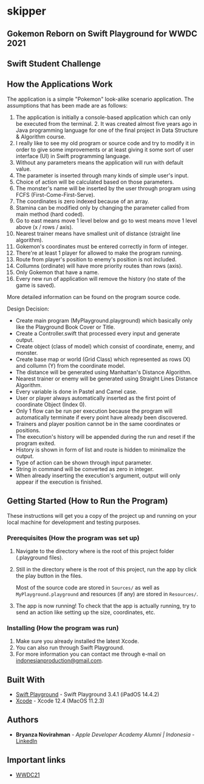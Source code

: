 # skipper

## Gokemon Reborn on Swift Playground for WWDC 2021
## Swift Student Challenge

## How the Applications Work

The application is a simple "Pokemon" look-alike scenario application. The assumptions that has been made are as follows:

1. The application is initially a console-based application which can only be executed from the terminal. 2. It was created almost five years ago in Java programming language for one of the final project in Data Structure & Algorithm course. 
3. I really like to see my old program or source code and try to modify it in order to give some improvements or at least giving it some sort of user interface (UI) in Swift programming language. 
4. Without any parameters means the application will run with default value. 
5. The parameter is inserted through many kinds of simple user's input. 
6. Choice of action will be calculated based on those parameters. 
7. The monster's name will be inserted by the user through program using FCFS (First-Come-First-Serve). 
8. The coordinates is zero indexed because of an array. 
9. Stamina can be modified only by changing the parameter called from main method (hard coded). 
10. Go to east means move 1 level below and go to west means move 1 level above (x / rows / axis). 
11. Nearest trainer means have smallest unit of distance (straight line algorithm). 
12. Gokemon's coordinates must be entered correctly in form of integer. 
13. There're at least 1 player for allowed to make the program running. 
14. Route from player's position to enemy's position is not included. 
15. Collumns (ordinate) will have more priority routes than rows (axis). 
16. Only Gokemon that have a name. 
17. Every new run of application will remove the history (no state of the game is saved). 

More detailed information can be found on the program source code.

Design Decision:
* Create main program (MyPlayground.playground) which basically only like the Playground Book Cover or Title.
* Create a Controller.swift that processed every input and generate output.   
* Create object (class of model) which consist of coordinate, enemy, and monster.
* Create base map or world (Grid Class) which represented as rows (X) and collumn (Y) from the coordinate model.  
* The distance will be generated using Manhattan's Distance Algorithm. 
* Nearest trainer or enemy will be generated using Straight Lines Distance Algorithm. 
* Every variable is done in Pastel and Camel case. 
* User or player always automatically inserted as the first point of coordinate Object (Index 0). 
* Only 1 flow can be run per execution because the program will automatically terminate if every point have already been discovered. 
* Trainers and player position cannot be in the same coordinates or positions. 
* The execution's history will be appended during the run and reset if the program exited. 
* History is shown in form of list and route is hidden to minimalize the output. 
* Type of action can be shown through input parameter. 
* String in command will be converted as zero in integer. 
* When already inserting the execution's argument, output will only appear if the execution is finished. 

## Getting Started (How to Run the Program)

These instructions will get you a copy of the project up and running on your local machine for development and testing purposes. 

### Prerequisites (How the program was set up)

1. Navigate to the directory where is the root of this project folder (.playground files).
2. Still in the directory where is the root of this project, run the app by click the play button in the files.

    Most of the source code are stored in `Sources/` as well as `MyPlayground.playground` and resources (if any) are stored in `Resources/`. 

3. The app is now running! To check that the app is actually running,
try to send an action like setting up the size, coordinates, etc.

### Installing (How the program was run)

1. Make sure you already installed the latest Xcode.
2. You can also run through Swift Playground.
3. For more information you can contact me through e-mail on indonesianproduction@gmail.com.

## Built With

* [Swift Playground](https://www.apple.com/swift/playgrounds/) - Swift Playground 3.4.1 (iPadOS 14.4.2)
* [Xcode](https://developer.apple.com/xcode/) - Xcode 12.4 (MacOS 11.2.3)

## Authors

* **Bryanza Novirahman** - *Apple Developer Academy Alumni | Indonesia* - [LinkedIn](https://www.linkedin.com/in/bryanza-novirahman-902a94131)

## Important links
* [WWDC21](https://developer.apple.com/wwdc21/swift-student-challenge/)
